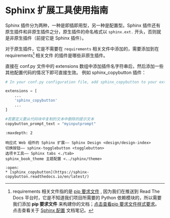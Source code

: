 
# Sphinx 扩展工具使用指南

Sphinx 插件分为两种，一种是即插即用型，另一种是配置型。Sphinx 插件还有原生插件和非原生插件之分，原生插件的命名格式以 `sphinx.ext.` 开头，否则就是非原生插件（前提它是 Sphinx 插件）。

对于原生插件，它是不需要在 ``requirements`` 相关文件中添加的，需要添加到在 requirements[^1] 相关文件 的插件是哪些非原生插件。

直接在 conf.py 文件中的 extensions 数组中添加插件名字符串后，然后添加一些其他配置代码的情况下即可直接生效。 例如 sphinx_copybutton 插件：

```python
# In your conf.py configuration file, add sphinx_copybutton to your extensions list. E.g.:

extensions = [
    ...
    'sphinx_copybutton'
    ...
]

#若要定义要从代码块中复制的文本中删除的提示文本
copybutton_prompt_text = "myinputprompt"
```

```{toctree}
:maxdepth: 2

响应式 Web 组件的 Sphinx 扩展—— Sphinx Design <design/design-index>
切换按钮—— sphinx-togglebutton <togglebutton>
选项卡工具—— Sphinx tabs <./tab>
sphinx_book_theme 主题配置 <../sphinx/theme>
```

```{dropdown} 其他插件
:open:
* [sphinx_copybutton](https://sphinx-copybutton.readthedocs.io/en/latest/)
```

[^1]: requirements 相关文件指的是 [pip 要求文件](https://pip.pypa.io/en/latest/user_guide/#requirements-files) , 因为我们在推送到 Read The Docs 平台时，它是不知道我们项目所需要的 Python 依赖模块的，所以需要我们添加 **pip 要求文件** 来构建你的文档；[点击查看pip 要求文件样式要求](https://pip.pypa.io/en/latest/reference/requirements-file-format/#requirements-file-format)。
    点击查看关于 [Sphinx 配置](../sphinx/config.rst) 文档笔记。
